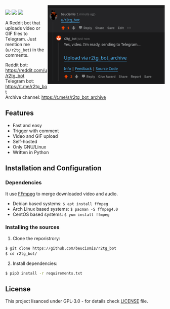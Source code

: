 <img src="assets/screenshot.png" width="370" align="right">

![](https://img.shields.io/badge/python-3.7%2B-blue) ![](https://img.shields.io/badge/style-black-black?style=flat) ![](https://img.shields.io/reddit/user-karma/combined/r2tg_bot)

A Reddit bot that uploads video or GIF files to Telegram. Just mention me (`u/r2tg_bot`) in the comments.

Reddit bot: https://reddit.com/u/r2tg_bot <br/>
Telegram bot: https://t.me/r2tg_bot <br/>
Archive channel: https://t.me/s/r2tg_bot_archive

## Features
- Fast and easy
- Trigger with comment
- Video and GIF upload
- Self-hosted
- Only GNU/Linux
- Written in Python

## Installation and Configuration

### Dependencies
It use [FFmpeg](https://ffmpeg.org) to merge downloaded video and audio.
  * Debian based systems: `$ apt install ffmpeg`
  * Arch Linux based systems: `$ pacman -S ffmpeg4.0`
  * CentOS based systems: `$ yum install ffmpeg`

### Installing the sources
1. Clone the reporistrory: 
```sh
$ git clone https://github.com/beucismis/r2tg_bot
$ cd r2tg_bot/
```

2. Install dependencies:
```sh
$ pip3 install -r requirements.txt
```

## License
This project lisanced under GPL-3.0 - for details check [LICENSE](LICENSE) file.
